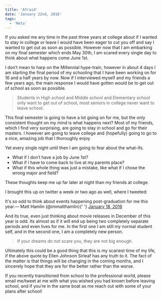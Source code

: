 ```yaml
---
title: 'Afraid'
date: 'January 22nd, 2016'
tags:
  - 'Meta'
---
```


If you asked me any time in the past three years at college about if I wanted to
stay in college or leave I would have been eager to cut you off and say I wanted
to get out as soon as possible. However now that I am embarking on my final
semester which ends May 30th, I am scared every single day to think about what
happens come June 1st.

I don’t mean to harp on the Millennial hype-train, however in about 4 days I am
starting the final period of my schooling that I have been working on for 16 and
a half years by now. Now if I interviewed myself and my friends a few years ago,
the main response I would have gotten would be to get out of school as soon as
possible.

> Students in High school and Middle school and Elementary school only want to
> get out of school, most seniors in college never want to leave school.

This final semester is going to have a lot going on for me, but the only
consistent thought on my mind is what happens next? Most of my friends, which I
find very surprising, are going to stay in school and go for their masters. I
however am going to leave college and (hopefully) going to go to a nice, amazing
job that I thoroughly enjoy

Yet every single night until then I am going to fear about the what-ifs.

- What if I don’t have a job by June 1st?
- What if I have to come back to live at my parents place?
- What if this whole thing was just a mistake, like what if I chose the wrong
  major and field?

These thoughts keep me up far later at night than my friends at college.

I brought this up on twitter a week or two ago as well, where I tweeted:

<Tweet>
  <p lang="en" dir="ltr">
    It&#39;s so odd to think about events happening post-graduation for me this
    year.&mdash; Matt Hamlin (@immatthamlin){' '}
    <a href="https://twitter.com/immatthamlin/status/688932733490343938">
      January 18, 2016
    </a>
  </p>
</Tweet>

And its true, even just thinking about movie releases in December of this year
is odd. Its almost as if it will end up being two completely separate periods
and even lives for me. In the first one I am still my normal student self, and
in the second one, I am a completely new person.

> If your dreams do not scare you, they are not big enough.

Ultimately this could be a good thing that this is my scariest time of my life,
if the above quote by Ellen Johnson Sirleaf has any truth to it. The fact of the
matter is that things will be changing in the coming months, and I sincerely
hope that they are for the better rather than the worse.

If you recently transitioned from school to the professional world, please email
me/tweet at me with what you wished you had known before leaving school, and if
you’re in the same boat as me reach out with some of your plans after school!
